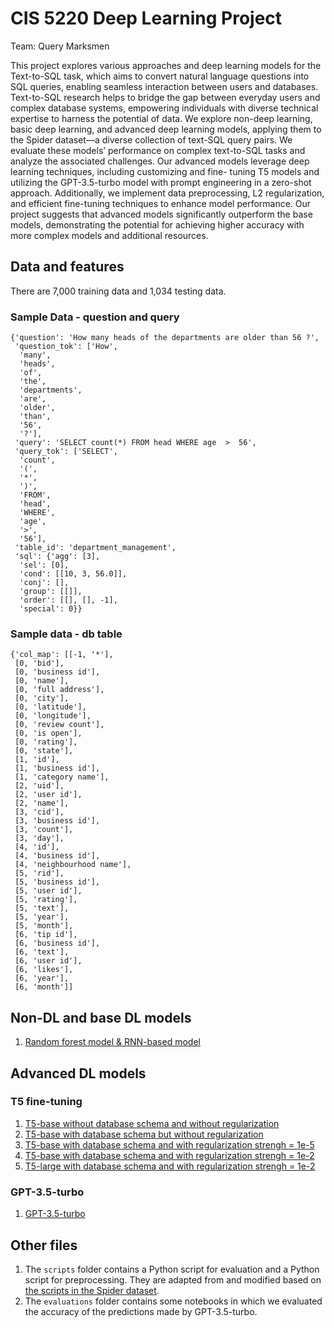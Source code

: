 # CIS 5220 Deep Learning Project
Team: Query Marksmen

This project explores various approaches and deep learning models
for the Text-to-SQL task, which aims to convert natural language questions into SQL queries, enabling seamless interaction between users and
databases. Text-to-SQL research helps to bridge the gap between everyday users and complex database systems, empowering individuals with
diverse technical expertise to harness the potential of data. We explore non-deep learning, basic deep learning, and advanced deep learning models, 
applying them to the Spider dataset—a diverse collection of text-SQL query pairs. We evaluate these models’ performance on complex
text-to-SQL tasks and analyze the associated challenges. Our advanced
models leverage deep learning techniques, including customizing and fine-
tuning T5 models and utilizing the GPT-3.5-turbo model with prompt
engineering in a zero-shot approach. Additionally, we implement data
preprocessing, L2 regularization, and efficient fine-tuning techniques to
enhance model performance. Our project suggests that advanced models significantly outperform the base models, demonstrating the potential
for achieving higher accuracy with more complex models and additional resources.

## Data and features
There are 7,000 training data and 1,034 testing data.

### Sample Data - question and query
```
{'question': 'How many heads of the departments are older than 56 ?',
 'question_tok': ['How',
  'many',
  'heads',
  'of',
  'the',
  'departments',
  'are',
  'older',
  'than',
  '56',
  '?'],
 'query': 'SELECT count(*) FROM head WHERE age  >  56',
 'query_tok': ['SELECT',
  'count',
  '(',
  '*',
  ')',
  'FROM',
  'head',
  'WHERE',
  'age',
  '>',
  '56'],
 'table_id': 'department_management',
 'sql': {'agg': [3],
  'sel': [0],
  'cond': [[10, 3, 56.0]],
  'conj': [],
  'group': [[]],
  'order': [[], [], -1],
  'special': 0}}
```

 ### Sample data - db table
 
 ```
 {'col_map': [[-1, '*'],
  [0, 'bid'],
  [0, 'business id'],
  [0, 'name'],
  [0, 'full address'],
  [0, 'city'],
  [0, 'latitude'],
  [0, 'longitude'],
  [0, 'review count'],
  [0, 'is open'],
  [0, 'rating'],
  [0, 'state'],
  [1, 'id'],
  [1, 'business id'],
  [1, 'category name'],
  [2, 'uid'],
  [2, 'user id'],
  [2, 'name'],
  [3, 'cid'],
  [3, 'business id'],
  [3, 'count'],
  [3, 'day'],
  [4, 'id'],
  [4, 'business id'],
  [4, 'neighbourhood name'],
  [5, 'rid'],
  [5, 'business id'],
  [5, 'user id'],
  [5, 'rating'],
  [5, 'text'],
  [5, 'year'],
  [5, 'month'],
  [6, 'tip id'],
  [6, 'business id'],
  [6, 'text'],
  [6, 'user id'],
  [6, 'likes'],
  [6, 'year'],
  [6, 'month']]
```

## Non-DL and base DL models
1. [Random forest model & RNN-based model](./non_dl_base_dl.ipynb)

## Advanced DL models
### T5 fine-tuning
1. [T5-base without database schema and without regularization](./t5_base_no_db_no_reg.ipynb)
2. [T5-base with database schema but without regularization](./t5_base_with_db_no_reg.ipynb)
3. [T5-base with database schema and with regularization strengh = 1e-5](./t5_base_with_db_reg_1e-5.ipynb)
4. [T5-base with database schema and with regularization strengh = 1e-2](./t5_base_with_db_reg_1e-2.ipynb)
5. [T5-large with database schema and with regularization strengh = 1e-2](./t5_large_with_db_reg_1e-2.ipynb)

### GPT-3.5-turbo
1. [GPT-3.5-turbo](./gpt3.5_turbo_with_db.ipynb)

## Other files
1. The `scripts` folder contains a Python script for evaluation and a Python script for preprocessing. They are adapted from and modified based on [the scripts in the Spider dataset](https://github.com/taoyds/spider).
2. The `evaluations` folder contains some notebooks in which we evaluated the accuracy of the predictions made by GPT-3.5-turbo.
